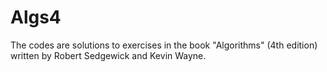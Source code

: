 # Algs4
The codes are solutions to exercises in the book "Algorithms" (4th edition) written by Robert Sedgewick and Kevin Wayne.
